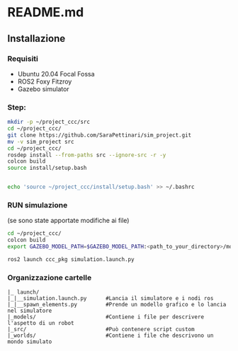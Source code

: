 # README.md

## Installazione

### Requisiti

* Ubuntu 20.04 Focal Fossa
* ROS2 Foxy Fitzroy
* Gazebo simulator

### Step:

```bash
mkdir -p ~/project_ccc/src
cd ~/project_ccc/
git clone https://github.com/SaraPettinari/sim_project.git
mv -v sim_project src
cd ~/project_ccc/
rosdep install --from-paths src --ignore-src -r -y
colcon build
source install/setup.bash


echo 'source ~/project_ccc/install/setup.bash' >> ~/.bashrc 
```

### RUN simulazione
(se sono state apportate modifiche ai file)
```bash
cd ~/project_ccc/
colcon build
export GAZEBO_MODEL_PATH=$GAZEBO_MODEL_PATH:<path_to_your_directory>/models
```

```bash
ros2 launch ccc_pkg simulation.launch.py
```

### Organizzazione cartelle
    |_ launch/
    |_|__simulation.launch.py      #Lancia il simulatore e i nodi ros
    |_|__spawn_elements.py         #Prende un modello grafico e lo lancia nel simulatore
    |_models/                      #Contiene i file per descrivere l'aspetto di un robot
    |_src/                         #Può contenere script custom
    |_worlds/                      #Contiene i file che descrivono un mondo simulato